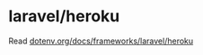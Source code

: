# laravel/heroku

Read [dotenv.org/docs/frameworks/laravel/heroku](https://www.dotenv.org/docs/frameworks/laravel/heroku)

